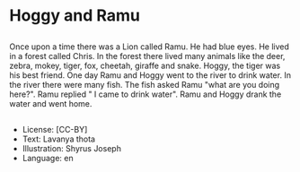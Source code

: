 # Hoggy and Ramu

##
Once upon a time there was a Lion called Ramu. He had blue eyes. He lived in a forest called Chris. In the forest there lived many animals like the deer, zebra, mokey, tiger, fox, cheetah, giraffe and snake. Hoggy, the tiger was his best friend. One day Ramu and Hoggy went to the river to drink water. In the river there were many fish. The fish asked Ramu "what are you doing here?". Ramu replied " I came to drink water". Ramu and Hoggy drank the water and went home.

##
* License: [CC-BY]
* Text: Lavanya thota
* Illustration: Shyrus Joseph
* Language: en
